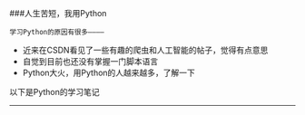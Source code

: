 
###人生苦短，我用Python

    学习Python的原因有很多————  
* 近来在CSDN看见了一些有趣的爬虫和人工智能的帖子，觉得有点意思
* 自觉到目前也还没有掌握一门脚本语言
* Python大火，用Python的人越来越多，了解一下

以下是Python的学习笔记

*********************



